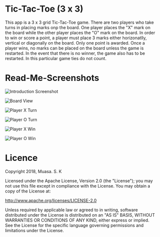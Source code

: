 # Tic-Tac-Toe (3 x 3)

This app is a 3 x 3 grid Tic-Tac-Toe game. There are two players who take turns in placing marks onp the board. One player places the "X" mark on the board while the other player places the "O" mark on the board. In order to win or score a point, a player must place 3 marks either horizonatlly, vertical or diagonally on the board. Only one point is awarded. Once a player wins, no marks can be placed on the board unless the game is restarted. In the event that there is no winner, the game also has to be restarted. In this particular game ties do not count. 

# Read-Me-Screenshots

![](https://github.com/Muasa/Tic-Tac-Toe/blob/master/Introduction%20Screenshot.png "Introduction Screenshot")

![](https://github.com/Muasa/Tic-Tac-Toe/blob/master/Board%20View.png "Board View" )

![](https://github.com/Muasa/Tic-Tac-Toe/blob/master/Player%20X%20Turn%20Screenshot.png "Player X Turn")

![](https://github.com/Muasa/Tic-Tac-Toe/blob/master/Player%20O%20Turn%20Screenshot.png "Player O Turn")

![](https://github.com/Muasa/Tic-Tac-Toe/blob/master/Player%20X%20Win%20Screenshot.png "Player X Win")

![](https://github.com/Muasa/Tic-Tac-Toe/blob/master/Player%20O%20Win%20Screenshot.png "Player O Win")

# Licence

Copyright 2018, Muasa. S. K
 
Licensed under the Apache License, Version 2.0 (the "License");
you may not use this file except in compliance with the License.
You may obtain a copy of the License at:

http://www.apache.org/licenses/LICENSE-2.0

Unless required by applicable law or agreed to in writing, software 
distributed under the License is distributed on an "AS IS" BASIS,
WITHOUT WARRANTIES OR CONDITIONS OF ANY KIND, either express or implied.
See the License for the specific language governing permissions and
limitations under the License.
